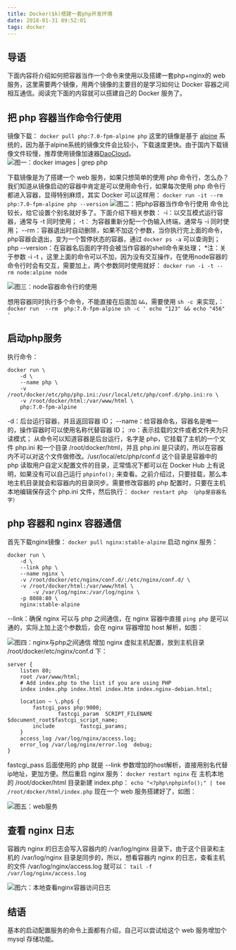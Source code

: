 ```yaml
---
title: Docker($k)搭建一套php开发环境
date: 2018-01-31 09:52:01
tags: docker
---
```


## 导语
下面内容将介绍如何把容器当作一个命令来使用以及搭建一套php+nginx的 web 服务，这里需要两个镜像，用两个镜像的主要目的是学习如何让 Docker 容器之间相互通信。阅读完下面的内容就可以搭建自己的 Docker 服务了。
## 把 php 容器当作命令行使用
镜像下载：
`docker pull php:7.0-fpm-alpine php`
这里的镜像是基于 [alpine](https://alpinelinux.org/) 系统的，因为基于alpine系统的镜像文件会比较小，下载速度更快。由于国内下载镜像文件较慢，推荐使用镜像加速器[DaoCloud](http://www.daocloud.io/mirror#accelerator-doc)。
![图一：docker images | grep php](http://upload-images.jianshu.io/upload_images/5306603-4834550be10bce02.png?imageMogr2/auto-orient/strip%7CimageView2/2/w/1240)

下载镜像是为了搭建一个 web 服务，如果只想简单的使用 php 命令行，怎么办？我们知道从镜像启动的容器中肯定是可以使用命令行，如果每次使用 php 命令行都进入容器，显得特别麻烦，其实 Docker 可以这样用：
`docker run -it --rm  php:7.0-fpm-alpine php --version`
![图二：把php容器当作命令行使用](http://upload-images.jianshu.io/upload_images/5306603-d76bb6d80410473b.png?imageMogr2/auto-orient/strip%7CimageView2/2/w/1240)
命令比较长，给它设置个别名就好多了。下面介绍下相关参数：
-i：以交互模式运行容器，通常与 -t 同时使用；
-t： 为容器重新分配一个伪输入终端，通常与 -i 同时使用；
--rm：容器退出时自动删除，如果不加这个参数，当你执行完上面的命令，php容器会退出，变为一个暂停状态的容器，通过 `docker ps -a` 可以查询到；
php --version：在容器名后面的字符会被当作容器的shell命令来处理；
*注：关于参数 -i -t ，这里上面的命令可以不加，因为没有交互操作，在使用node容器的命令行时会有交互，需要加上，两个参数同时使用就好：
`docker run -i -t --rm node:alpine node`

![图三：node容器命令行的使用](http://upload-images.jianshu.io/upload_images/5306603-d96f8843e4eb70c8.png?imageMogr2/auto-orient/strip%7CimageView2/2/w/1240)

想用容器同时执行多个命令，不能直接在后面加 `&&`，需要使用 `sh -c `来实现，：
`docker run  --rm  php:7.0-fpm-alpine sh -c ' echo "123" && echo "456" ' `

## 启动php服务
执行命令：
```
docker run \
	-d \
	--name php \
	-v /root/docker/etc/php/php.ini:/usr/local/etc/php/conf.d/php.ini:ro \
	-v /root/docker/html:/var/www/html \
	php:7.0-fpm-alpine
```
-d：后台运行容器，并且返回容器 ID；
--name：给容器命名，容器名是唯一的，操作容器时可以使用名称代替容器 ID；
:ro：表示挂载的文件或者文件夹为只读模式；
从命令可以知道容器是后台运行，名字是 php，它挂载了主机的一个文件 php.ini 和一个目录 /root/docker/html，并且 php.ini 是只读的，所以在容器内不可以对这个文件做修改。/usr/local/etc/php/conf.d 这个目录是容器中的 php 读取用户自定义配置文件的目录，正常情况下都可以在 Docker Hub 上有说明，如果没有可以自己运行 `phpinfo();` 来查看。之前介绍过，只要挂载，那么本地主机目录就会和容器内的目录同步。需要修改容器的 php 配置时，只要在主机本地编辑保存这个 php.ini 文件，然后执行：
`docker restart php （php是容器名字）`

## php 容器和 nginx 容器通信
首先下载nginx镜像：
`docker pull nginx:stable-alpine`
启动 nginx 服务：
```
docker run \
	-d \
	--link php \
	--name nginx \
	-v /root/docker/etc/nginx/conf.d/:/etc/nginx/conf.d/ \
	-v /root/docker/html:/var/www/html \
        -v /var/log/nginx:/var/log/nginx \
	-p 8088:80 \
	nginx:stable-alpine
```
--link：确保 nginx 可以与 php 之间通信，在 nginx 容器中直接  `ping php` 是可以通的，实际上加上这个参数后，会在 nginx 容器增加 host 解析，如图：

![图四：nginx与php之间通信](http://upload-images.jianshu.io/upload_images/5306603-04260da4a4a546ae.png?imageMogr2/auto-orient/strip%7CimageView2/2/w/1240)
增加 nginx 虚拟主机配置，放到主机目录  /root/docker/etc/nginx/conf.d 下：
```
server {
	listen 80;
	root /var/www/html;
	# Add index.php to the list if you are using PHP
	index index.php index.html index.htm index.nginx-debian.html;

	location ~ \.php$ {
		fastcgi_pass php:9000;
                fastcgi_param  SCRIPT_FILENAME $document_root$fastcgi_script_name;
		include        fastcgi_params;
	}
	access_log /var/log/nginx/access.log;
	error_log /var/log/nginx/error.log  debug;
}
```
fastcgi_pass 后面使用的 php 就是 --link 参数增加的host解析，直接用别名代替ip地址，更加方便。然后重启 nginx 服务：
`docker restart nginx`
在 主机本地的 /root/docker/html 目录新建 index.php：
`echo "<?php\nphpinfo();" | tee /root/docker/html/index.php`
现在一个 web 服务搭建好了，如图：

![图五：web服务](http://upload-images.jianshu.io/upload_images/5306603-9e68506a92c18fbc.png?imageMogr2/auto-orient/strip%7CimageView2/2/w/1240)

## 查看 nginx 日志
容器内 nginx 的日志会写入容器内的 /var/log/nginx 目录下，由于这个目录和主机的 /var/log/nginx 目录是同步的，所以，想看容器内 nginx 的日志，查看主机的文件 /var/log/nginx/access.log 就可以：
 `tail -f /var/log/nginx/access.log`

![图六：本地查看nginx容器访问日志](http://upload-images.jianshu.io/upload_images/5306603-c2d664e8bcf92ab7.png?imageMogr2/auto-orient/strip%7CimageView2/2/w/1240)

## 结语
基本的启动配置服务的命令上面都有介绍，自己可以尝试给这个 web 服务增加个 mysql
 存储功能。


